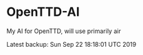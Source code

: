 # OpenTTD-AI
My AI for OpenTTD, will use primarily air

Latest backup: Sun Sep 22 18:18:01 UTC 2019
